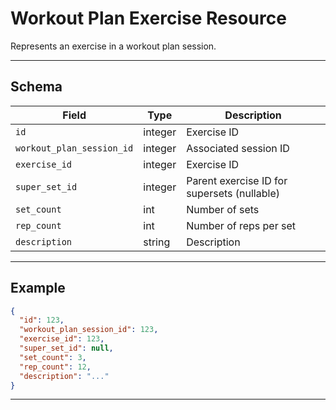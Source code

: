 # Workout Plan Exercise Resource

Represents an exercise in a workout plan session.


---

## Schema
| Field                   | Type    | Description                                 |
|-------------------------|---------|---------------------------------------------|
| `id`                    | integer | Exercise ID                                 |
| `workout_plan_session_id`| integer| Associated session ID                       |
| `exercise_id`           | integer | Exercise ID                                 |
| `super_set_id`          | integer | Parent exercise ID for supersets (nullable) |
| `set_count`             | int     | Number of sets                              |
| `rep_count`             | int     | Number of reps per set                      |
| `description`           | string  | Description                                 |

---

## Example
```json
{
  "id": 123,
  "workout_plan_session_id": 123,
  "exercise_id": 123,
  "super_set_id": null,
  "set_count": 3,
  "rep_count": 12,
  "description": "..."
}
```

---
